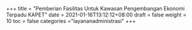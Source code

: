 +++
title = "Pemberian Fasilitas Untuk Kawasan Pengembangan Ekonomi Terpadu KAPET"
date = 2021-01-16T13:12:12+08:00
draft = false
weight = 10
toc = false
categories ="layananadministrasi"
+++